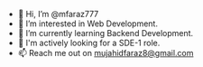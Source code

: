 - 👋 Hi, I’m @mfaraz777
- 👀 I’m interested in Web Development.
- 🌱 I’m currently learning Backend Development.
- 💞️ I'm actively looking for a SDE-1 role.
- 📫 Reach me out on mujahidfaraz8@gmail.com

<!---
mfaraz777/mfaraz777 is a ✨ special ✨ repository because its `README.md` (this file) appears on your GitHub profile.
You can click the Preview link to take a look at your changes.
--->
